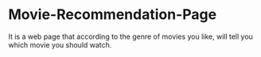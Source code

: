  # Movie-Recommendation-Page
It is a web page that according to the genre of movies you like, will tell you which movie you should watch.    
